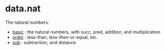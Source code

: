 data.nat
========

The natural numbers.

* [basic](basic.lean) : the natural numbers, with succ, pred, addition, and multiplication
* [order](order.lean) : less-than, less-then-or-equal, etc.
* [sub](sub.lean) : subtraction, and distance